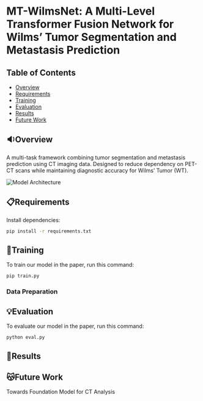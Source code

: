 # MT-WilmsNet: A Multi-Level Transformer Fusion Network for Wilms’ Tumor Segmentation and Metastasis Prediction

## Table of Contents
- [Overview](#overview)
- [Requirements](#requirements)
- [Training](#training)
- [Evaluation](#evaluation)
- [Results](#results)
- [Future Work](#future-work)

## :sound:Overview
A multi-task framework combining tumor segmentation and metastasis prediction using CT imaging data. Designed to reduce dependency on PET-CT scans while maintaining diagnostic accuracy for Wilms’ Tumor (WT).

![Model Architecture](path/to/architecture_diagram.png) <!-- Add your diagram file -->

## :clipboard:Requirements
Install dependencies:
```bash
pip install -r requirements.txt
```
## :rainbow:Training
To train our model in the paper, run this command:
```bash
pip train.py
```
### Data Preparation

## :bulb:Evaluation
To evaluate our model in the paper, run this command:
```bash
python eval.py
```
## :page_with_curl:Results

## :kissing_cat:Future Work
Towards Foundation Model for CT Analysis
